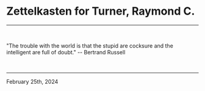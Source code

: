 # Zettelkasten for Turner, Raymond C.

---

<br>


"The trouble with the world is that the stupid are cocksure and the intelligent are full of doubt."
 -- Bertrand Russell
 

</br>

---
February 25th, 2024
